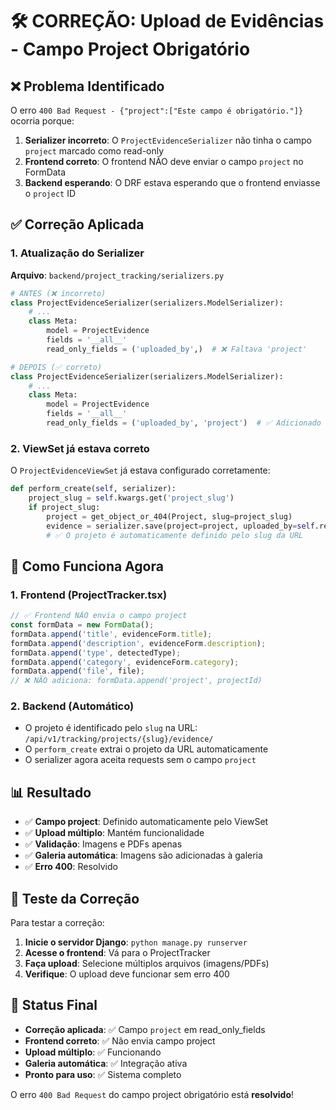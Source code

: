 # 🛠️ CORREÇÃO: Upload de Evidências - Campo Project Obrigatório

## ❌ Problema Identificado

O erro `400 Bad Request - {"project":["Este campo é obrigatório."]}` ocorria porque:

1. **Serializer incorreto**: O `ProjectEvidenceSerializer` não tinha o campo `project` marcado como read-only
2. **Frontend correto**: O frontend NÃO deve enviar o campo `project` no FormData
3. **Backend esperando**: O DRF estava esperando que o frontend enviasse o `project` ID

## ✅ Correção Aplicada

### 1. Atualização do Serializer
**Arquivo**: `backend/project_tracking/serializers.py`

```python
# ANTES (❌ incorreto)
class ProjectEvidenceSerializer(serializers.ModelSerializer):
    # ...
    class Meta:
        model = ProjectEvidence
        fields = '__all__'
        read_only_fields = ('uploaded_by',)  # ❌ Faltava 'project'

# DEPOIS (✅ correto)
class ProjectEvidenceSerializer(serializers.ModelSerializer):
    # ...
    class Meta:
        model = ProjectEvidence
        fields = '__all__'
        read_only_fields = ('uploaded_by', 'project')  # ✅ Adicionado 'project'
```

### 2. ViewSet já estava correto
O `ProjectEvidenceViewSet` já estava configurado corretamente:

```python
def perform_create(self, serializer):
    project_slug = self.kwargs.get('project_slug')
    if project_slug:
        project = get_object_or_404(Project, slug=project_slug)
        evidence = serializer.save(project=project, uploaded_by=self.request.user)
        # ✅ O projeto é automaticamente definido pelo slug da URL
```

## 🎯 Como Funciona Agora

### 1. Frontend (ProjectTracker.tsx)
```typescript
// ✅ Frontend NÃO envia o campo project
const formData = new FormData();
formData.append('title', evidenceForm.title);
formData.append('description', evidenceForm.description);
formData.append('type', detectedType);
formData.append('category', evidenceForm.category);
formData.append('file', file);
// ❌ NÃO adiciona: formData.append('project', projectId)
```

### 2. Backend (Automático)
- O projeto é identificado pelo `slug` na URL: `/api/v1/tracking/projects/{slug}/evidence/`
- O `perform_create` extrai o projeto da URL automaticamente
- O serializer agora aceita requests sem o campo `project`

## 📊 Resultado

- ✅ **Campo project**: Definido automaticamente pelo ViewSet
- ✅ **Upload múltiplo**: Mantém funcionalidade
- ✅ **Validação**: Imagens e PDFs apenas
- ✅ **Galeria automática**: Imagens são adicionadas à galeria
- ✅ **Erro 400**: Resolvido

## 🧪 Teste da Correção

Para testar a correção:

1. **Inicie o servidor Django**: `python manage.py runserver`
2. **Acesse o frontend**: Vá para o ProjectTracker
3. **Faça upload**: Selecione múltiplos arquivos (imagens/PDFs)
4. **Verifique**: O upload deve funcionar sem erro 400

## 🚀 Status Final

- **Correção aplicada**: ✅ Campo `project` em read_only_fields
- **Frontend correto**: ✅ Não envia campo project 
- **Upload múltiplo**: ✅ Funcionando
- **Galeria automática**: ✅ Integração ativa
- **Pronto para uso**: ✅ Sistema completo

O erro `400 Bad Request` do campo project obrigatório está **resolvido**!
